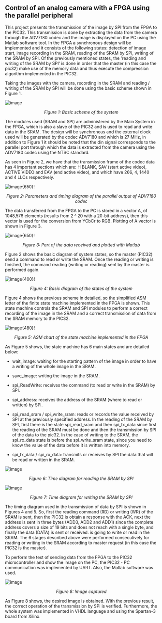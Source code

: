 
## Control of an analog camera with a FPGA using the parallel peripheral ##

This project presents the transmission of the image by SPI from the FPGA to the PIC32. This transmission is done by extracting the data from the camera through the ADV7180 codec and the image is displayed on the PC using the Matlab software tool. In the FPGA a synchronous design will be implemented and it consists of the following states: detection of image start, image recording in the SRAM, reading of the SRAM by SPI, writing of the SRAM by SPI. Of the previously mentioned states, the 'reading and writing of the SRAM by SPI' is done in order that the master (in this case the pic32) make use of the memory data and thus execute the compression algorithm implemented in the PIC32.

Taking the images with the camera, recording in the SRAM and reading / writing of the SRAM by SPI will be done using the basic scheme shown in Figure 1.

![image](/posts/projects/control-of-an-analog-camera-with-a-fpga-using-the-parallel-peripheral/scheme_system.png)
<p style="text-align:center;"><i>Figure 1: Basic scheme of the system</i></p>

The modules used (SRAM and SPI) are administered by the Main System in the FPGA, which is also a slave of the PIC32 and is used to read and write data in the SRAM. The design will be synchronous and the external clock used will be generated by the codec ADV7180 and which is 27 MHz, in addition to Figure 1 it should be noted that the din signal corresponds to the parallel port through which the data is extracted from the camera using the ADV7180 codec using the NTSC standard.

As seen in Figure 2, we have that the transmission frame of the codec data has 4 important sections which are: H BLANK, SAV (start active video), ACTIVE VIDEO and EAV (end active video), and which have 266, 4, 1440 and 4 LLCs respectively.

![image](/posts/projects/control-of-an-analog-camera-with-a-fpga-using-the-parallel-peripheral/codec_adv7180.png){650}!
<p style="text-align:center;"><i>Figure 2: Parameters and timing diagram of the parallel output of ADV7180 codec</i></p>

The data transferred from the FPGA to the PC is stored in a vector A, of 1048,576 elements (results from 2 ^ 20 with a 20-bit address), then this vector is used for the conversion from YCbCr to RGB. Plotting of A vector is shown in Figure 3.

![image](/posts/projects/control-of-an-analog-camera-with-a-fpga-using-the-parallel-peripheral/data_camera.png){650}!
<p style="text-align:center;"><i>Figure 3: Part of the data received and plotted with Matlab</i></p>

Figure 2 shows the basic diagram of system states, so the master (PIC32) send a command to read or write the SRAM. Once the reading or writing is finished, the command reading (writing or reading) sent by the master is performed again.

![image](/posts/projects/control-of-an-analog-camera-with-a-fpga-using-the-parallel-peripheral/basic_states.png){400}!
<p style="text-align:center;"><i>Figure 4: Basic diagram of the states of the system</i></p>

Figure 4 shows the previous scheme in detailed, so the simplified ASM letter of the finite state machine implemented in the FPGA is shown. This state machine controls the SRAM and SPI modules to perform a correct recording of the image in the SRAM and a correct transmission of data from the SRAM memory to the PIC32.

![image](/posts/projects/control-of-an-analog-camera-with-a-fpga-using-the-parallel-peripheral/asm_chart.png){480}!
<p style="text-align:center;"><i>Figure 5: ASM chart of the state machine implemented in the FPGA</i></p>

As Figure 5 shows, the state machine has 6 main states and are detailed below:

-	wait_image: waiting for the starting pattern of the image in order to have a writing of the whole image in the SRAM.

-	save_image: writing the image in the SRAM.

-	spi_ReadWrite: receives the command (to read or write in the SRAM) by SPI.

-	spi_address: receives the address of the SRAM (where to read or written) by SPI.

-	spi_read_sram / spi_write_sram: reads or records the value received by SPI at the previously specified address. In the reading of the SRAM by SPI, first there is the state spi_read_sram and then spi_tx_data since first the reading of the SRAM must be done and then the transmission by SPI of the data to the pic32. In the case of writing to the SRAM, the spi_rx_data state is before the spi_write_sram state, since you need to know the value of the data before it is written into memory.

-	spi_tx_data / spi_rx_data: transmits or receives by SPI the data that will be read or written in the SRAM.

![image](/posts/projects/control-of-an-analog-camera-with-a-fpga-using-the-parallel-peripheral/read_sram_spi.png)
<p style="text-align:center;"><i>Figure 6: Time diagram for reading the SRAM by SPI</i></p>

![image](/posts/projects/control-of-an-analog-camera-with-a-fpga-using-the-parallel-peripheral/write_sram_spi.png)
<p style="text-align:center;"><i>Figure 7: Time diagram for writing the SRAM by SPI</i></p>

The timing diagram used in the transmission of data by SPI is shown in Figures 4 and 5. So, first the reading command (RD) or writing (WR) of the SRAM is sent, then the PIC32 is obtain a response with the ACK, next the address is sent in three bytes (ADD3, ADD2 and ADD1) since the complete address covers a size of 19 bits and does not reach with a single byte, and finally the data (DATA) is sent or received. is going to write or read in the SRAM. The 6 stages described above were performed consecutively for reading or writing in the SRAM according to master request (in this case the PIC32 is the master).

To perform the test of sending data from the FPGA to the PIC32 microcontroller and show the image on the PC, the PIC32 - PC communication was implemented by UART. Also, the Matlab software was used.

![image](/posts/projects/control-of-an-analog-camera-with-a-fpga-using-the-parallel-peripheral/image_camera.png)
<p style="text-align:center;"><i>Figure 8: Image captured</i></p>

As Figure 8 shows, the desired image is obtained. With the previous result, the correct operation of the transmission by SPI is verified. Furthermore, the whole system was implemented in VHDL language and using the Spartan-3 board from Xilinx.


